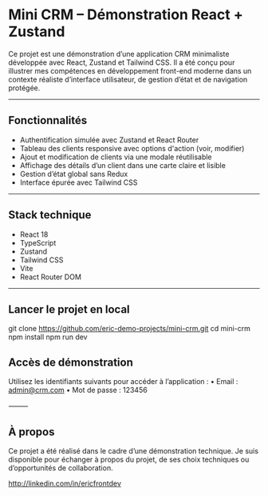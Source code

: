 # Mini CRM – Démonstration React + Zustand

Ce projet est une démonstration d’une application CRM minimaliste développée avec React, Zustand et Tailwind CSS. Il a été conçu pour illustrer mes compétences en développement front-end moderne dans un contexte réaliste d’interface utilisateur, de gestion d’état et de navigation protégée.

---

## Fonctionnalités

- Authentification simulée avec Zustand et React Router
- Tableau des clients responsive avec options d'action (voir, modifier)
- Ajout et modification de clients via une modale réutilisable
- Affichage des détails d’un client dans une carte claire et lisible
- Gestion d’état global sans Redux
- Interface épurée avec Tailwind CSS

---

## Stack technique

- React 18
- TypeScript
- Zustand
- Tailwind CSS
- Vite
- React Router DOM

---

## Lancer le projet en local

git clone https://github.com/eric-demo-projects/mini-crm.git
cd mini-crm
npm install
npm run dev

## Accès de démonstration

Utilisez les identifiants suivants pour accéder à l’application :
	•	Email : admin@crm.com
	•	Mot de passe : 123456

⸻

## À propos

Ce projet a été réalisé dans le cadre d’une démonstration technique.
Je suis disponible pour échanger à propos du projet, de ses choix techniques ou d’opportunités de collaboration.

http://linkedin.com/in/ericfrontdev
